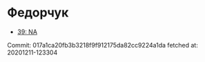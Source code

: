 # Федорчук
- [39: NA](39.md)

Commit: 017a1ca20fb3b3218f9f912175da82cc9224a1da
 fetched at: 20201211-123304
